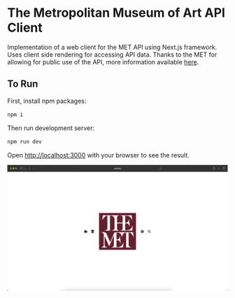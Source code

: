 # The Metropolitan Museum of Art API Client
Implementation of a web client for the MET API using Next.js framework.
Uses client side rendering for accessing API data.
Thanks to the MET for allowing for public use of the API, more information available [here](https://metmuseum.github.io/).


## To Run

First, install npm packages:

```bash
npm i
```

Then run development server:

```bash
npm run dev
```

Open [http://localhost:3000](http://localhost:3000) with your browser to see the result.

![Screenshot](./screenshot.png)